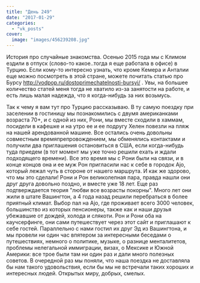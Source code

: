 ```yaml
---
title: "День 249"
date: "2017-01-29"
categories: 
  - "vk_posts"
cover:
  image: "images/456239208.jpg"
---
```


История про случайные знакомства. Осенью 2015 года мы с Климом ездили в отпуск (слово-то какое..тогда я еще работала в офисе) в Турцию. Если кому-то интересно узнать, что кроме Кемера и Анталии еще можно посмотреть в этой стране, можете почитать статью про Бурсу http://vodpop.ru/dostoprimechatelnosti-bursyi/ . Увы, на большее количество статей меня тогда не хватило из-за занятости на работе, и есть лишь малая надежда, что я когда-нибудь за них возьмусь.

<!--more-->

Так к чему я вам тут про Турцию рассказываю. В ту самую поездку при заселении в гостиницу мы познакомились с двумя американками возраста 70+, и с одной из них, Рони, мы вместе сходили в хаммам, посидели в кафешке и на утро ее и ее подругу Хелен повезли на пляж на нашей арендованной машине. Все остались очень довольны совместным времяпрепровождением, мы обменялись контактами и получили два приглашения остановиться в США, если когда-нибудь туда приедем (в тот момент мы уже точно решили ехать и ждали подходящего времени). Все это время мы с Рони были на связи, и в конце концов она и ее муж Рон пригласили нас к себе в городок Ajo, который лежал чуть в стороне от нашего маршрута. И как же здорово, что мы это сделали! Рони и Рон великолепная пара, правда нашли они друг друга довольно поздно, и вместе уже 18 лет. Еще раз подтверждается теория "любви все возрасты покорны". Много лет они жили в штате Вашингтон, а 4 года назад решили перебраться в более приятный климат. Выбор пал на Ajo, где проживает всего 3000 человек, большинство из которых пенсионеры, также как и наши друзья убежавшие от дождей, холода и слякоти. Рон и Рони оба на каучсерфинге, они сами путешествует через этот сайт и приглашают к себе гостей. Параллельно с нами гостил их друг Эд из Вашингтона, и мы провели ни один час впятером за интересными беседами о путешествиях, немного о политике, музыке, о разнице менталитетов, проблемы нелегальной иммиграции, визах, о Мексике и Южной Америки: все трое были там ни один раз и дали много полезных советов. В очередной раз мы поняли, что наша поездка не доставляла бы нам такого удовольствия, если бы мы не встречали таких хороших и интересных людей. Открытых миру, добрых, смелых.
